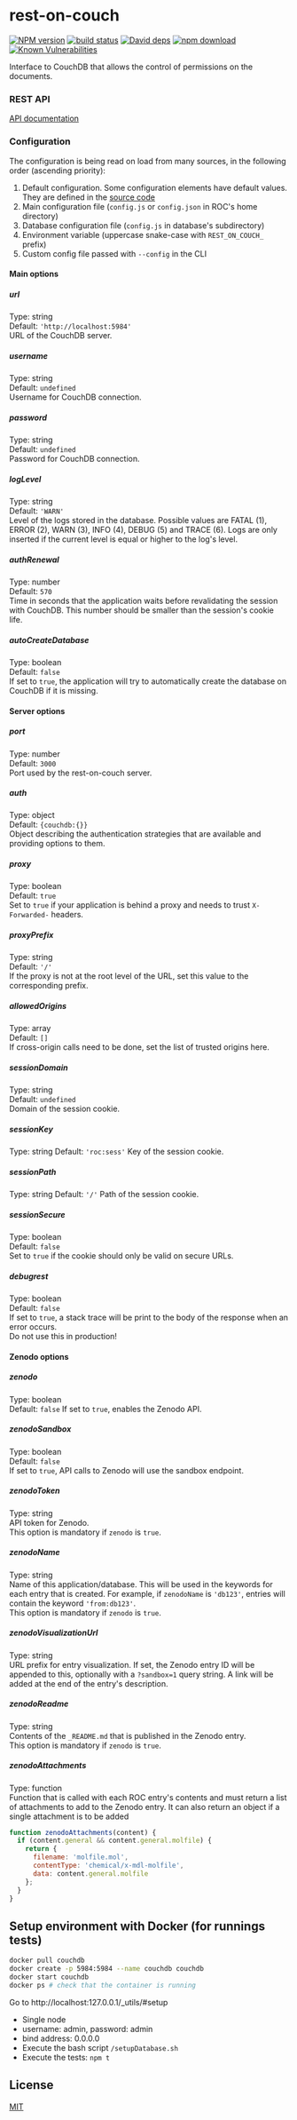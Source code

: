# rest-on-couch

[![NPM version][npm-image]][npm-url]
[![build status][travis-image]][travis-url]
[![David deps][david-image]][david-url]
[![npm download][download-image]][download-url]
[![Known Vulnerabilities][snyk-image]][snyk-url]

Interface to CouchDB that allows the control of permissions on the documents.

### REST API

[API documentation](API.md)

### Configuration

The configuration is being read on load from many sources, in the following order (ascending priority):

1.  Default configuration. Some configuration elements have default values. They are defined in the [source code](./src/config/default.js)
2.  Main configuration file (`config.js` or `config.json` in ROC's home directory)
3.  Database configuration file (`config.js` in database's subdirectory)
4.  Environment variable (uppercase snake-case with `REST_ON_COUCH_` prefix)
5.  Custom config file passed with `--config` in the CLI

#### Main options

##### url

Type: string  
Default: `'http://localhost:5984'`  
URL of the CouchDB server.

##### username

Type: string  
Default: `undefined`  
Username for CouchDB connection.

##### password

Type: string  
Default: `undefined`  
Password for CouchDB connection.

##### logLevel

Type: string  
Default: `'WARN'`  
Level of the logs stored in the database. Possible values are FATAL (1), ERROR (2), WARN (3), INFO (4), DEBUG (5) and TRACE (6).
Logs are only inserted if the current level is equal or higher to the log's level.

##### authRenewal

Type: number  
Default: `570`  
Time in seconds that the application waits before revalidating the session with CouchDB.
This number should be smaller than the session's cookie life.

##### autoCreateDatabase

Type: boolean  
Default: `false`  
If set to `true`, the application will try to automatically create the database on CouchDB if it is missing.

#### Server options

##### port

Type: number  
Default: `3000`  
Port used by the rest-on-couch server.

##### auth

Type: object  
Default: `{couchdb:{}}`  
Object describing the authentication strategies that are available and providing options to them.

##### proxy

Type: boolean  
Default: `true`  
Set to `true` if your application is behind a proxy and needs to trust `X-Forwarded-` headers.

##### proxyPrefix

Type: string  
Default: `'/'`  
If the proxy is not at the root level of the URL, set this value to the corresponding prefix.

##### allowedOrigins

Type: array<string>  
Default: `[]`  
If cross-origin calls need to be done, set the list of trusted origins here.

##### sessionDomain

Type: string  
Default: `undefined`  
Domain of the session cookie.

##### sessionKey

Type: string
Default: `'roc:sess'`
Key of the session cookie.

##### sessionPath

Type: string
Default: `'/'`
Path of the session cookie.

##### sessionSecure

Type: boolean  
Default: `false`  
Set to `true` if the cookie should only be valid on secure URLs.

##### debugrest

Type: boolean  
Default: `false`  
If set to `true`, a stack trace will be print to the body of the response when an error occurs.  
Do not use this in production!

#### Zenodo options

##### zenodo

Type: boolean  
Default: `false`
If set to `true`, enables the Zenodo API.

##### zenodoSandbox

Type: boolean  
Default: `false`  
If set to `true`, API calls to Zenodo will use the sandbox endpoint.

##### zenodoToken

Type: string  
API token for Zenodo.  
This option is mandatory if `zenodo` is `true`.

##### zenodoName

Type: string  
Name of this application/database. This will be used in the keywords for each
entry that is created. For example, if `zenodoName` is `'db123'`, entries will
contain the keyword `'from:db123'`.  
This option is mandatory if `zenodo` is `true`.

##### zenodoVisualizationUrl

Type: string  
URL prefix for entry visualization. If set, the Zenodo entry ID will be appended
to this, optionally with a `?sandbox=1` query string. A link will be added at the
end of the entry's description.

##### zenodoReadme

Type: string  
Contents of the `_README.md` that is published in the Zenodo entry.  
This option is mandatory if `zenodo` is `true`.

##### zenodoAttachments

Type: function  
Function that is called with each ROC entry's contents and must return a list of
attachments to add to the Zenodo entry. It can also return an object if a single
attachment is to be added

```js
function zenodoAttachments(content) {
  if (content.general && content.general.molfile) {
    return {
      filename: 'molfile.mol',
      contentType: 'chemical/x-mdl-molfile',
      data: content.general.molfile
    };
  }
}
```

## Setup environment with Docker (for runnings tests)

```bash
docker pull couchdb
docker create -p 5984:5984 --name couchdb couchdb
docker start couchdb
docker ps # check that the container is running
```

Go to http://localhost:127.0.0.1/_utils/#setup

* Single node
* username: admin, password: admin
* bind address: 0.0.0.0
* Execute the bash script `/setupDatabase.sh`
* Execute the tests: `npm t`

## License

[MIT](./LICENSE)

[npm-image]: https://img.shields.io/npm/v/rest-on-couch.svg?style=flat-square
[npm-url]: https://www.npmjs.com/package/rest-on-couch
[travis-image]: https://img.shields.io/travis/cheminfo/rest-on-couch/master.svg?style=flat-square
[travis-url]: https://travis-ci.org/cheminfo/rest-on-couch
[david-image]: https://img.shields.io/david/cheminfo/rest-on-couch.svg?style=flat-square
[david-url]: https://david-dm.org/cheminfo/rest-on-couch
[download-image]: https://img.shields.io/npm/dm/rest-on-couch.svg?style=flat-square
[download-url]: https://www.npmjs.com/package/rest-on-couch
[snyk-image]: https://snyk.io/test/github/cheminfo/rest-on-couch/badge.svg?style=flat-square
[snyk-url]: https://snyk.io/test/github/cheminfo/rest-on-couch
